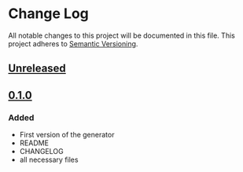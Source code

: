 # Change Log
All notable changes to this project will be documented in this file.
This project adheres to [Semantic Versioning](http://semver.org/).

## [Unreleased]


## [0.1.0]
### Added
- First version of the generator
- README
- CHANGELOG
- all necessary files


[Unreleased]: https://github.com/smartive/generator-giuseppe/compare/v0.1.0...master
[0.1.0]: https://github.com/smartive/generator-giuseppe/tree/v0.1.0